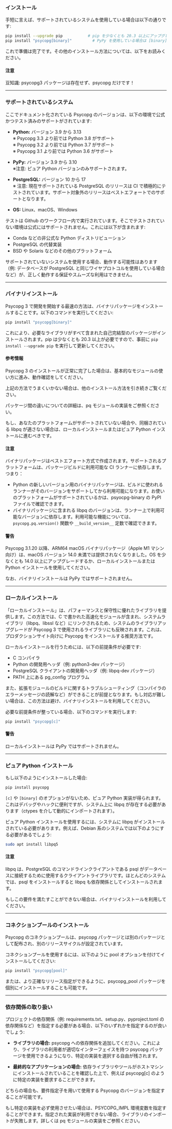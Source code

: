 ### インストール

手短に言えば、サポートされているシステムを使用している場合は以下の通りです:

```bash
pip install --upgrade pip           # pip を少なくとも 20.3 以上にアップグレード
pip install "psycopg[binary]"         # PyPy を使用している場合は [binary] を外す
```

これで準備は完了です。その他のインストール方法については、以下をお読みください。

#### 注意

豆知識: psycopg3 パッケージは存在せず、psycopg だけです！

---

### サポートされているシステム

ここでドキュメント化されている Psycopg のバージョンは、以下の環境で公式かつテスト済みのサポートがされています:

- **Python:** バージョン 3.9 から 3.13  
  ※ Psycopg 3.3 より前では Python 3.8 がサポート  
  ※ Psycopg 3.2 より前では Python 3.7 がサポート  
  ※ Psycopg 3.1 より前では Python 3.6 がサポート

- **PyPy:** バージョン 3.9 から 3.10  
  ※注意: ピュア Python バージョンのみサポートされます。

- **PostgreSQL:** バージョン 10 から 17  
  ※ 注意: 現在サポートされている PostgreSQL のリリースは CI で積極的にテストされています。サポート対象外のリリースはベストエフォートでのサポートとなります。

- **OS:** Linux、macOS、Windows

テストは Github のワークフロー内で実行されています。そこでテストされていない環境は公式にはサポートされません。これには以下が含まれます:

- Conda などの非公式な Python ディストリビューション
- PostgreSQL の代替実装
- BSD や Solaris などのその他のプラットフォーム

サポートされていないシステムを使用する場合、動作する可能性はあります（例: データベースが PostgreSQL と同じワイヤプロトコルを使用している場合など）が、正しく動作する保証やスムーズな利用はできません。

---

### バイナリインストール

Psycopg 3 で開発を開始する最速の方法は、バイナリパッケージをインストールすることです。以下のコマンドを実行してください:

```bash
pip install "psycopg[binary]"
```

これにより、必要なライブラリがすべて含まれた自己完結型のパッケージがインストールされます。pip は少なくとも 20.3 以上が必要ですので、事前に `pip install --upgrade pip` を実行して更新してください。

#### 参考情報

Psycopg 3 のインストールが正常に完了した場合は、基本的なモジュールの使い方に進み、動作確認をしてください。

上記の方法でうまくいかない場合は、他のインストール方法を引き続きご覧ください。

パッケージ間の違いについての詳細は、pq モジュールの実装をご参照ください。

もし、あなたのプラットフォームがサポートされていない場合や、同梱されている libpq が適さない場合は、ローカルインストールまたはピュア Python インストールに進むべきです。

#### 注意

バイナリパッケージはベストエフォート方式で作成されます。サポートされるプラットフォームは、パッケージビルドに利用可能な CI ランナーに依存します。つまり：

- Python の新しいバージョン用のバイナリパッケージは、ビルドに使われるランナーがそのバージョンをサポートしてから利用可能になります。お使いのプラットフォームがサポートされているかは、psyocpg-binary の PyPI ファイルで確認できます。
- バイナリパッケージに含まれる libpq のバージョンは、ランナー上で利用可能なバージョンに依存します。利用可能な機能については、`psycopg.pq.version()` 関数や `__build_version__` 定数で確認できます。

#### 警告

Psycopg 3.1.20 以降、ARM64 macOS バイナリパッケージ（Apple M1 マシン向け）は、macOS バージョン 14.0 未満では提供されなくなりました。OS を少なくとも 14.0 以上にアップグレードするか、ローカルインストールまたは Python インストールを使用してください。

なお、バイナリインストールは PyPy ではサポートされません。

---

### ローカルインストール

「ローカルインストール」は、パフォーマンスと保守性に優れたライブラリを提供します。この方法では、C で書かれた高速化モジュールが含まれ、システムライブラリ（libpq、libssl など）にリンクされるため、システムのライブラリアップグレードが Psycopg 3 で使用されるライブラリにも反映されます。これは、プロダクションサイト向けに Psycopg をインストールする推奨方法です。

ローカルインストールを行うためには、以下の前提条件が必要です:

- C コンパイラ
- Python の開発用ヘッダ（例: python3-dev パッケージ）
- PostgreSQL クライアントの開発用ヘッダ（例: libpq-dev パッケージ）
- PATH 上にある pg_config プログラム

また、拡張モジュールのビルドに関するトラブルシューティング（コンパイラのエラーメッセージの読解など）ができることが前提となります。もし対応が難しい場合は、この方法は避け、バイナリインストールを利用してください。

必要な前提条件が整っている場合、以下のコマンドを実行します:

```bash
pip install "psycopg[c]"
```

#### 警告

ローカルインストールは PyPy ではサポートされません。

---

### ピュア Python インストール

もし以下のようにインストールした場合:

```bash
pip install psycopg
```

`[c]` や `[binary]` のオプションがないため、ピュア Python 実装が得られます。これはデバッグやハックに便利ですが、システム上に libpq が存在する必要があります（ctypes を介して動的にインポートされます）。

ピュア Python インストールを使用するには、システムに libpq がインストールされている必要があります。例えば、Debian 系のシステムでは以下のようにする必要があるでしょう:

```bash
sudo apt install libpq5
```

#### 注意

libpq は、PostgreSQL のコマンドラインクライアントである psql がデータベースに接続するために使用するクライアントライブラリです。ほとんどのシステムでは、psql をインストールすると libpq も依存関係としてインストールされます。

もしこの要件を満たすことができない場合は、バイナリインストールを利用してください。

---

### コネクションプールのインストール

Psycopg のコネクションプールは、psycopg パッケージとは別のパッケージとして配布され、別のリリースサイクルが設定されています。

コネクションプールを使用するには、以下のように pool オプションを付けてインストールしてください:

```bash
pip install "psycopg[pool]"
```

または、より正確なリリース指定ができるように、psycopg_pool パッケージを個別にインストールすることも可能です。

---

### 依存関係の取り扱い

プロジェクトの依存関係（例: requirements.txt、setup.py、pyproject.toml の依存関係など）を指定する必要がある場合、以下のいずれかを指定するのが良いでしょう:

- **ライブラリの場合:** psycopg への依存関係を追加してください。これにより、ライブラリの利用者が適切なインターフェイスを持つ psycopg パッケージを使用できるようになり、特定の実装を選択する自由が残されます。

- **最終的なアプリケーションの場合:** 依存ライブラリやツールがホストマシンにインストールされていることを確認した上で、例えば psycopg[c] のように特定の実装を要求することができます。

どちらの場合も、要件指定子を用いて使用する Psycopg のバージョンを指定することが可能です。

もし特定の実装を必ず使用させたい場合は、PSYCOPG_IMPL 環境変数を指定することができます。指定された実装が利用できない場合、ライブラリのインポートが失敗します。詳しくは pq モジュールの実装をご参照ください。
